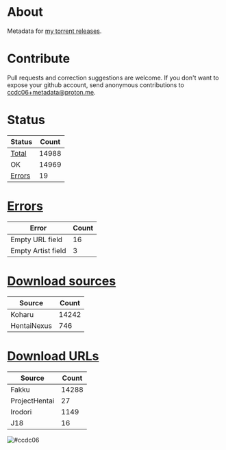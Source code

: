 # About
Metadata for [my torrent releases](https://sukebei.nyaa.si/?q=CCDC06).

# Contribute
Pull requests and correction suggestions are welcome. If you don't want to expose your github account, send anonymous contributions to [ccdc06+metadata@proton.me](mailto:ccdc06+metadata@proton.me).

<!-- [Status] -->
# Status
|Status|Count|
|-|-|
|[Total](indexes/list.csv)|14988|
|OK|14969|
|[Errors](indexes/errors.csv)|19|

# [Errors](indexes/errors.csv)
|Error|Count|
|-|-|
|Empty URL field|16|
|Empty Artist field|3|

# [Download sources](indexes/downloadSource.csv)
|Source|Count|
|-|-|
|Koharu|14242|
|HentaiNexus|746|

# [Download URLs](indexes/urlSource.csv)
|Source|Count|
|-|-|
|Fakku|14288|
|ProjectHentai|27|
|Irodori|1149|
|J18|16|
<!-- [/Status] -->

![#ccdc06](https://placehold.co/15x15/ccdc06/ccdc06.png)
